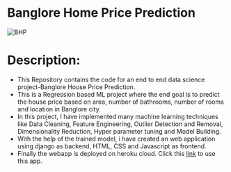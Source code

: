 # Banglore Home Price Prediction
![BHP](https://user-images.githubusercontent.com/71257512/131646037-f9f319f4-d045-458b-82c9-65f85bc9582e.PNG)

# Description:
- This Repository contains the code for an end to end data science project-Banglore House Price Prediction.
- This is a Regression based ML project where the end goal is to predict the house price based on area, number of bathrooms, number of rooms and location in Banglore city.
- In this project, I have implemented many machine learning techniques like Data Cleaning, Feature Engineering, Outlier Detection and Removal, Dimensionality Reduction, Hyper    parameter tuning and Model Building.
- With the help of the trained model, i have created an web application using django as backend, HTML, CSS and Javascript as frontend.
- Finally the webapp is deployed on heroku cloud. Click this [link](http://bhp-online.herokuapp.com/) to use this app.





